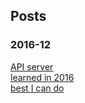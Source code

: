 ## Posts

### 2016-12
[API server](https://realwol.github.io/2016_12/api_server.html)  
[learned in 2016](https://realwol.github.io/2016_12/learned_in_2016)  
[best I can do](https://realwol.github.io/2016_12/projects_best_practice)
